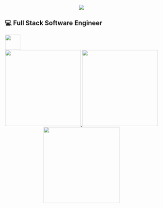 


<p align="center">
  <img src="https://capsule-render.vercel.app/api?type=waving&color=timeGradient&height=300&section=header&text=Hello!&fontSize=90" />
  
</p>

💻 Full Stack Software Engineer
---



<a href="https://www.linkedin.com/in/edwardjxchen/" >
<img src="https://cdn2.iconfinder.com/data/icons/social-media-2285/512/1_Linkedin_unofficial_colored_svg-512.png" height="50">


<div align="center">
  <img src="https://media1.tenor.com/m/y2JXkY1pXkwAAAAd/cat-computer.gif" width="250" />
  <img src="https://media1.tenor.com/m/OKMiJjqXkMcAAAAd/java-programming.gif" width="250" />
  <img src="https://media1.tenor.com/m/rtBWbeSKvaMAAAAd/coding-hacker.gif" width="250" />
</div>





<!--
**EddieC97/EddieC97** is a ✨ _special_ ✨ repository because its `README.md` (this file) appears on your GitHub profile.

Here are some ideas to get you started:

- 🔭 I’m currently working on ...
- 🌱 I’m currently learning ...
- 👯 I’m looking to collaborate on ...
- 🤔 I’m looking for help with ...
- 💬 Ask me about ...
- 📫 How to reach me: ...
- 😄 Pronouns: ...
- ⚡ Fun fact: ...
-->
